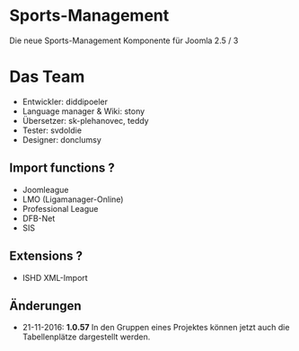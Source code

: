 Sports-Management
================

Die neue Sports-Management Komponente für Joomla 2.5 / 3

Das Team
================
* Entwickler: diddipoeler
* Language manager & Wiki: stony
* Übersetzer: sk-plehanovec, teddy
* Tester: svdoldie
* Designer: donclumsy



Import functions ?
---------------------
* Joomleague
* LMO (Ligamanager-Online)
* Professional League
* DFB-Net
* SIS 

Extensions ?
---------------------
* ISHD XML-Import

Änderungen
---------------------
*   21-11-2016: **1.0.57** In den Gruppen eines Projektes können jetzt auch die Tabellenplätze dargestellt werden.
